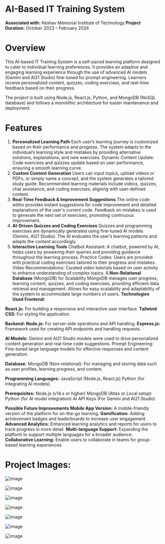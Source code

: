 # AI-Based IT Training System
**Associated with:** Keshav Memorial Institute of Technology
**Project Duration:** October 2023 – February 2024

# Overview
This AI-based IT Training System is a self-paced learning platform designed to cater to individual learning preferences. It provides an adaptive and engaging learning experience through the use of advanced AI models (Gemini and AI21 Studio) fine-tuned for prompt engineering. Learners receive personalized content, quizzes, coding exercises, and real-time feedback based on their progress.

The project is built using Node.js, React.js, Python, and MongoDB (NoSQL database) and follows a monolithic architecture for easier maintenance and deployment.

# Features
1. **Personalized Learning Path**
Each user’s learning journey is customized based on their performance and progress.
The system adapts to the individual’s learning style and mistakes by providing alternative solutions, explanations, and new exercises.
Dynamic Content Update: Code exercises and quizzes update based on user performance, ensuring a smooth learning curve.
2. **Custom Content Generation**
Users can input topics, upload videos or PDFs, or simply name a concept, and the system generates a tailored study guide.
Recommended learning materials include videos, quizzes, chat assistance, and coding exercises, aligning with user-defined content.
3. **Real-Time Feedback & Improvement Suggestions**
The online code editor provides instant suggestions for code improvement and detailed explanations of the user's current code.
Feedback on mistakes is used to generate the next set of exercises, promoting continuous improvement.
4. **AI-Driven Quizzes and Coding Exercises**
Quizzes and programming exercises are dynamically generated using fine-tuned AI models (Gemini, AI21 Studio).
The AI evaluates the user’s learning patterns and adapts the content accordingly.
5. **Interactive Learning Tools**
Chatbot Assistant: A chatbot, powered by AI, helps users by answering their queries and providing guidance throughout the learning process.
Practice Codes: Users are provided with practical coding exercises tailored to their progress and mistakes.
Video Recommendations: Curated video tutorials based on user activity to enhance understanding of complex topics.
6.**Non-Relational Database** (MongoDB) for Scalability
MongoDB manages user progress, learning content, quizzes, and coding exercises, providing efficient data retrieval and management.
Allows for easy scalability and adaptability of the system to accommodate large numbers of users.
**Technologies Used**
**Frontend:**

**React.js:** For building a responsive and interactive user interface.
**Tailwind CSS:** For styling the application.

**Backend:**
**Node.js:** For server-side operations and API handling.
**Express.js:** Framework used for creating API endpoints and handling requests.

**AI Models:**
Gemini and AI21 Studio models were used to drive personalized content generation and real-time code suggestions.
Prompt Engineering: Fine-tuned large language models for effective responses and content generation.

**Database:**
MongoDB (Non-relational): For managing and storing data such as user profiles, learning progress, and content.

**Programming Languages:**
JavaScript (Node.js, React.js)
Python (for integrating AI models)

**Prerequisites:**
Node.js (v14.x or higher)
MongoDB (Atlas or Local setup)
Python (for AI model integration)
AI API Keys (For Gemini and AI21 Studio)

**Possible Future Improvements**
**Mobile App Version:** A mobile-friendly version of the platform for on-the-go learning.
**Gamification:** Adding achievement badges and leaderboards to increase user engagement.
**Advanced Analytics:** Enhanced learning analytics and reports for users to track progress in more detail.
**Multi-language Support:** Expanding the platform to support multiple languages for a broader audience.
**Collaborative Learning:** Enable users to collaborate in teams for group-based learning experiences.

# Project Images:

![image](https://github.com/user-attachments/assets/19ccde3a-9743-4750-9c04-34e71033b4a6)

![image](https://github.com/user-attachments/assets/85adfccf-f612-4709-85a9-d480441cebd6)

![image](https://github.com/user-attachments/assets/73086874-2704-4dd2-92c5-45ee72f42ce7)

![image](https://github.com/user-attachments/assets/07632765-e0ac-40fa-bf50-29d9527c0e35)

![image](https://github.com/user-attachments/assets/5b7f52e1-5105-4f7a-8a7b-aa540d549550)

![image](https://github.com/user-attachments/assets/53f9ca25-9d30-4c14-a209-68106d0c6fbd)

![image](https://github.com/user-attachments/assets/60f31a7e-71d9-49c9-8ff1-df346abc95c2)




